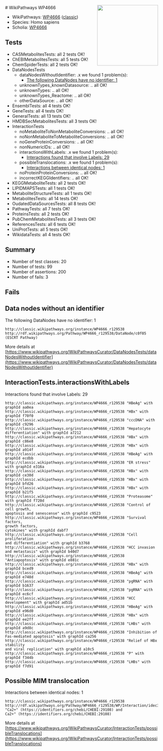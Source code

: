 <img style="float: right; width: 200px" src="https://upload.wikimedia.org/wikipedia/commons/thumb/8/83/Wplogo_with_text_500.png/640px-Wplogo_with_text_500.png" />
# WikiPathways WP4666

* WikiPathways: [WP4666](https://wikipathways.org/pathways/WP4666) ([classic](https://classic.wikipathways.org/instance/WP4666))
* Species: Homo sapiens
* Scholia: [WP4666](https://scholia.toolforge.org/wikipathways/WP4666)
## Tests
* CASMetabolitesTests: all 2 tests OK!
* ChEBIMetabolitesTests: all 5 tests OK!
* ChemSpiderTests: all 2 tests OK!
* DataNodesTests
    * dataNodesWithoutIdentifier: .x we found 1 problem(s):
        * [The following DataNodes have no identifier: 1](#d2d32fa0)
    * unknownTypes_knownDatasource: .. all OK!
    * unknownTypes: .. all OK!
    * unknownTypes_Reactome: .. all OK!
    * otherDataSource: .. all OK!
* EnsemblTests: all 4 tests OK!
* GeneTests: all 4 tests OK!
* GeneralTests: all 13 tests OK!
* HMDBSecMetabolitesTests: all 3 tests OK!
* InteractionTests
    * noMetaboliteToNonMetaboliteConversions: .. all OK!
    * noNonMetaboliteToMetaboliteConversions: .. all OK!
    * noGeneProteinConversions: .. all OK!
    * nonNumericIDs: .. all OK!
    * interactionsWithLabels: .x we found 1 problem(s):
        * [Interactions found that involve Labels: 29](#fe97a8e0)
    * possibleTranslocations: .x we found 1 problem(s):
        * [Interactions between identical nodes: 1](#1c118206)
    * noProteinProteinConversions: .. all OK!
    * incorrectKEGGIdentifiers: .. all OK!
* KEGGMetaboliteTests: all 2 tests OK!
* LIPIDMAPSTests: all 1 tests OK!
* MetaboliteStructureTests: all 1 tests OK!
* MetabolitesTests: all 14 tests OK!
* OudatedDataSourcesTests: all 8 tests OK!
* PathwayTests: all 7 tests OK!
* ProteinsTests: all 2 tests OK!
* PubChemMetabolitesTests: all 3 tests OK!
* ReferencesTests: all 6 tests OK!
* UniProtTests: all 5 tests OK!
* WikidataTests: all 4 tests OK!


## Summary

* Number of test classes: 20
* Number of tests: 99
* Number of assertions: 200
* Number of fails: 3

## Fails

<a name="d2d32fa0" />

## Data nodes without an identifier

The following DataNodes have no identifier: 1
```
http://classic.wikipathways.org/instance/WP4666_r129538 http://rdf.wikipathways.org/Pathway/WP4666_r129538/DataNode/c0f05 (ESCRT Pathway)
```

More details at [https://www.wikipathways.org/WikiPathwaysCurator/DataNodesTests/dataNodesWithoutIdentifier](https://www.wikipathways.org/WikiPathwaysCurator/DataNodesTests/dataNodesWithoutIdentifier)

<a name="fe97a8e0" />

## InteractionTests.interactionsWithLabels

Interactions found that involve Labels: 29
```
http://classic.wikipathways.org/instance/WP4666_r129538 "HBeAg" with graphId aa0ea
http://classic.wikipathways.org/instance/WP4666_r129538 "HBx" with graphId f70f0
http://classic.wikipathways.org/instance/WP4666_r129538 "cccDNA" with graphId c9296
http://classic.wikipathways.org/instance/WP4666_r129538 "Hepatocyte differentiation" with graphId a7212
http://classic.wikipathways.org/instance/WP4666_r129538 "HBx" with graphId c86e8
http://classic.wikipathways.org/instance/WP4666_r129538 "HBx" with graphId a914f
http://classic.wikipathways.org/instance/WP4666_r129538 "HBeAg" with graphId ecdbb
http://classic.wikipathways.org/instance/WP4666_r129538 "ER stress" with graphId e316a
http://classic.wikipathways.org/instance/WP4666_r129538 "HBx" with graphId ce30d
http://classic.wikipathways.org/instance/WP4666_r129538 "HBx" with graphId bfd26
http://classic.wikipathways.org/instance/WP4666_r129538 "HBx" with graphId b21f5
http://classic.wikipathways.org/instance/WP4666_r129538 "Proteasome" with graphId f720d
http://classic.wikipathways.org/instance/WP4666_r129538 "Control of cell growth,
apoptosis and senescense" with graphId c9523
http://classic.wikipathways.org/instance/WP4666_r129538 "Survival factors,
growth factors,
cytokines" with graphId dabf7
http://classic.wikipathways.org/instance/WP4666_r129538 "Cell proliferation
and differentiation" with graphId b3768
http://classic.wikipathways.org/instance/WP4666_r129538 "HCC invasion and metastasis" with graphId b40d7
http://classic.wikipathways.org/instance/WP4666_r129538 "Antiapoptosis" with graphId e881c
http://classic.wikipathways.org/instance/WP4666_r129538 "HBx" with graphId bced9
http://classic.wikipathways.org/instance/WP4666_r129538 "HBeAg" with graphId e748d
http://classic.wikipathways.org/instance/WP4666_r129538 "pgRNA" with graphId b1637
http://classic.wikipathways.org/instance/WP4666_r129538 "pgRNA" with graphId ec6cf
http://classic.wikipathways.org/instance/WP4666_r129538 "HCC development" with graphId ad51b
http://classic.wikipathways.org/instance/WP4666_r129538 "HBeAg" with graphId e96d0
http://classic.wikipathways.org/instance/WP4666_r129538 "HBx" with graphId ee2ff
http://classic.wikipathways.org/instance/WP4666_r129538 "LHBs" with graphId a9d8c
http://classic.wikipathways.org/instance/WP4666_r129538 "Inhibition of 
Fas-mediated apoptosis" with graphId ca256
http://classic.wikipathways.org/instance/WP4666_r129538 "Relief of HBx stability
and viral replication" with graphId a10c5
http://classic.wikipathways.org/instance/WP4666_r129538 "P" with graphId f344b
http://classic.wikipathways.org/instance/WP4666_r129538 "LHBs" with graphId f7d91
```

<a name="1c118206" />

## Possible MIM translocation

Interactions between identical nodes: 1
```
http://classic.wikipathways.org/instance/WP4666_r129538 http://rdf.wikipathways.org/Pathway/WP4666_r129538/WP/Interaction/idec3b054 "Ca2+" (https://identifiers.org/chebi/CHEBI:29108) and 
Ca2+" (https://identifiers.org/chebi/CHEBI:29108)
```

More details at [https://www.wikipathways.org/WikiPathwaysCurator/InteractionTests/possibleTranslocations](https://www.wikipathways.org/WikiPathwaysCurator/InteractionTests/possibleTranslocations)

